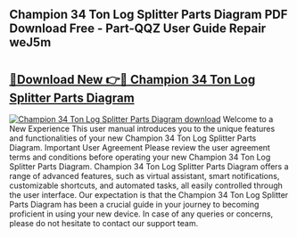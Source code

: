 ## Champion 34 Ton Log Splitter Parts Diagram PDF Download Free - Part-QQZ User Guide Repair weJ5m

# <h2><a href="http://dfur9fb.blite.top/?on=Champion+34+Ton+Log+Splitter+Parts+Diagram">🔗Download New 👉🔴 Champion 34 Ton Log Splitter Parts Diagram</a></h2>

[![Champion 34 Ton Log Splitter Parts Diagram download](https://i.imgur.com/lujVjoI.png)](http://dfur9fb.blite.top/?on=Champion+34+Ton+Log+Splitter+Parts+Diagram)
Welcome to a New Experience This user manual introduces you to the unique features and functionalities of your new Champion 34 Ton Log Splitter Parts Diagram. Important User Agreement Please review the user agreement terms and conditions before operating your new Champion 34 Ton Log Splitter Parts Diagram. Champion 34 Ton Log Splitter Parts Diagram offers a range of advanced features, such as virtual assistant, smart notifications, customizable shortcuts, and automated tasks, all easily controlled through the user interface. Our expectation is that the Champion 34 Ton Log Splitter Parts Diagram has been a crucial guide in your journey to becoming proficient in using your new device. In case of any queries or concerns, please do not hesitate to contact our support team.
